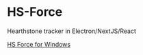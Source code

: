 # HS-Force
Hearthstone tracker in Electron/NextJS/React

[HS Force for Windows](https://drive.google.com/drive/folders/1nA38nkoE9kPssd2hwyaGcPUqpk5RmjXr)
